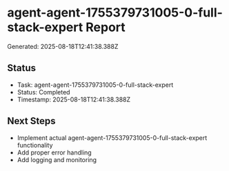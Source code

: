 # agent-agent-1755379731005-0-full-stack-expert Report

Generated: 2025-08-18T12:41:38.388Z

## Status
- Task: agent-agent-1755379731005-0-full-stack-expert
- Status: Completed
- Timestamp: 2025-08-18T12:41:38.388Z

## Next Steps
- Implement actual agent-agent-1755379731005-0-full-stack-expert functionality
- Add proper error handling
- Add logging and monitoring
